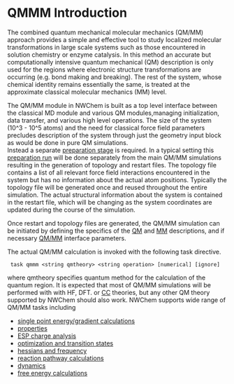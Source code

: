# QMMM Introduction

The combined quantum mechanical molecular mechanics (QM/MM) approach
provides a simple and effective tool to study localized molecular
transformations in large scale systems such as those encountered in
solution chemistry or enzyme catalysis. In this method an accurate but
computationally intensive quantum mechanical (QM) description is only
used for the regions where electronic structure transformations are
occurring (e.g. bond making and breaking). The rest of the system, whose
chemical identity remains essentially the same, is treated at the
approximate classical molecular mechanics (MM)
level.

The QM/MM module in NWChem is built as a top level interface between the classical MD module and various QM modules,managing initialization, data transfer, and various high level operations. The size of the system (10^3 - 10^5 atoms)
and the need for classical force field parameters precludes description of the system through just the geometry input
block as would be done in pure QM simulations.  
Instead a separate [preparation
stage](QMMM_Restart_and_Topology_Files) is required. 
In a typical setting this [preparation
run](QMMM_Restart_and_Topology_Files) will be done separately from the main QM/MM simulations resulting in the generation of topology and restart files. The topology file contains a list of all relevant force field interactions encountered in the system but has no information about the actual atom positions. Typically the topology file will be generated once and reused throughout the entire simulation. The actual structural information about the system is contained in the restart file, which will be changing as the system coordinates are updated during the course of the simulation.

Once restart and topology files are generated, the QM/MM simulation can
be initiated by defining the specifics of the
[QM](QM_Parameters) and [MM](MM_Parameters)
descriptions, and if necessary [QM/MM](QMMM_Parameters)
interface parameters.

The actual QM/MM calculation is invoked with the following task
directive.
```
 task qmmm <string qmtheory> <string operation> [numerical] [ignore]
```
where qmtheory specifies quantum method for the calculation of the
quantum region. It is expected that most of QM/MM simulations will be
performed with with HF, DFT. or [CC](TCE) theories, but any
other QM theory supported by NWChem should also work. NWChem supports
wide range of QM/MM tasks including

  - [single point energy/gradient
    calculations](qmmm_sp_energy)
  - [properties](qmmm_sp_property)
  - [ESP charge analysis](QMMM_ESP)
  - [optimization and transition states](Qmmm_optimization)
  - [hessians and frequency](Qmmm_freq)
  - [reaction pathway calculations](Qmmm_NEB_Calculations)
  - [dynamics](QMMM_Dynamics)
  - [free energy calculations](QMMM_Free_Energy)
